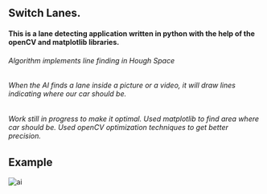 ## Switch Lanes.

#### This is a lane detecting application written in python with the help of the openCV and matplotlib libraries.

###### Algorithm implements line finding in Hough Space

###### When the AI finds a lane inside a picture or a video, it will draw lines indicating where our car should be.

###### Work still in progress to make it optimal. Used matplotlib to find area where car should be. Used openCV optimization techniques to get better precision.



## Example

![ai](https://i.imgur.com/b0pfdoV.png)
